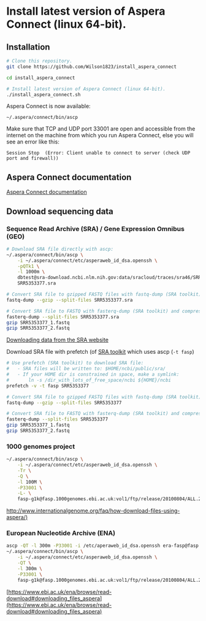 # Install latest version of Aspera Connect (linux 64-bit).

## Installation

```bash
# Clone this repository.
git clone https://github.com/Wilson1823/install_aspera_connect

cd install_aspera_connect

# Install latest version of Aspera Connect (linux 64-bit).
./install_aspera_connect.sh
```

Aspera Connect is now available:
```
~/.aspera/connect/bin/ascp
```


Make sure that TCP and UDP port 33001 are open and accessible from the internet on the machine
from which you run Aspera Connect, else you will see an error like this:

```
Session Stop  (Error: Client unable to connect to server (check UDP port and firewall))
```


## Aspera Connect documentation

[Aspera Connect documentation](https://downloads.asperasoft.com/en/documentation/8)


## Download sequencing data

### Sequence Read Archive (SRA) / Gene Expression Omnibus (GEO) 

```bash
# Download SRA file directly with ascp:
~/.aspera/connect/bin/ascp \
    -i ~/.aspera/connect/etc/asperaweb_id_dsa.openssh \
    -pQTk1 \
    -l 1000m \
    dbtest@sra-download.ncbi.nlm.nih.gov:data/sracloud/traces/sra46/SRR/005227/SRR5353377 \
    SRR5353377.sra

# Convert SRA file to gzipped FASTQ files with fastq-dump (SRA toolkit).
fastq-dump --gzip --split-files SRR5353377.sra

# Convert SRA file to FASTQ with fasterq-dump (SRA toolkit) and compress FASTQ files with gzip.
fasterq-dump --split-files SRR5353377.sra
gzip SRR5353377_1.fastq
gzip SRR5353377_2.fastq
```
[Downloading data from the SRA website](https://www.ncbi.nlm.nih.gov/books/NBK158898/)

Download SRA file with prefetch (of [SRA toolkit](https://ncbi.github.io/sra-tools/install_config.html) which uses ascp (`-t fasp`)

```bash
# Use prefetch (SRA toolkit) to download SRA file:
#   - SRA files will be written to: $HOME/ncbi/public/sra/
#   - If your HOME dir is constrained in space, make a symlink:
#       ln -s /dir_with_lots_of_free_space/ncbi ${HOME}/ncbi
prefetch -v -t fasp SRR5353377

# Convert SRA file to gzipped FASTQ files with fastq-dump (SRA toolkit).
fastq-dump --gzip --split-files SRR5353377

# Convert SRA file to FASTQ with fasterq-dump (SRA toolkit) and compress FASTQ files with gzip.
fasterq-dump --split-files SRR5353377
gzip SRR5353377_1.fastq
gzip SRR5353377_2.fastq
```


### 1000 genomes project

```bash
~/.aspera/connect/bin/ascp \
    -i ~/.aspera/connect/etc/asperaweb_id_dsa.openssh \
    -Tr \
    -Q \
    -l 100M \
    -P33001 \
    -L- \
    fasp-g1k@fasp.1000genomes.ebi.ac.uk:vol1/ftp/release/20100804/ALL.2of4intersection.20100804.genotypes.vcf.gz ./
```

[http://www.internationalgenome.org/faq/how-download-files-using-aspera/)](http://www.internationalgenome.org/faq/how-download-files-using-aspera/)


### European Nucleotide Archive (ENA)

```bash
ascp -QT -l 300m -P33001 -i /etc/aperaweb_id_dsa.openssh era-fasp@fasp.sra.ebi.ac.uk:/vol1/ERA012/ERA012008/sff/library08_GJ6U61T06.sff .
~/.aspera/connect/bin/ascp \
    -i ~/.aspera/connect/etc/asperaweb_id_dsa.openssh \
    -QT \
    -l 300m \
    -P33001 \
    fasp-g1k@fasp.1000genomes.ebi.ac.uk:vol1/ftp/release/20100804/ALL.2of4intersection.20100804.genotypes.vcf.gz ./
```

[https://www.ebi.ac.uk/ena/browse/read-download#downloading_files_aspera](https://www.ebi.ac.uk/ena/browse/read-download#downloading_files_aspera)
